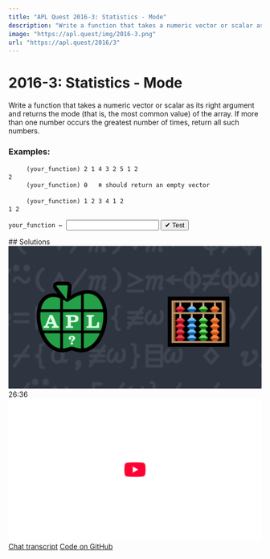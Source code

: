 ```yaml
---
title: "APL Quest 2016-3: Statistics - Mode"
description: "Write a function that takes a numeric vector or scalar as its right argument and returns the mode (that is, the most common value) of the array."
image: "https://apl.quest/img/2016-3.png"
url: "https://apl.quest/2016/3"
---
```


# <span class=s>2016-</span>3: Statistics - Mode
Write a function that takes a numeric vector or scalar as its right argument and returns the mode (that is, the most common value) of the array. If more than one number occurs the greatest number of times, return all such numbers.

### Examples:

```APL
     (your_function) 2 1 4 3 2 5 1 2
2
     (your_function) ⍬   ⍝ should return an empty vector       

     (your_function) 1 2 3 4 1 2
1 2 
```
<div class="pdiv">
  <code onclick="p_Input.focus()">your_function ← </code><input id="p_Input" autocomplete="off" spellcheck="false" oninput="this.parentElement.querySelector`button`.disabled=false;localStorage.setItem(window.location.pathname,this.value)" onkeypress="subm(event)">
  <button onclick="alert$.next`Testing…`;submitSolution`p`" class="md-button md-button--primary">&#x2714; Test</button>
</div>
<p id="p_Output"></p>
## Solutions
<div onclick="play(this)" title="Video on YouTube" class="yt">
<img class="md-header--shadow" alt="Video Thumbnail" src="../../img/2016-3.png">
<time>26:36</time>
<img alt="YouTube" src="../../img/yt-big.png">
</div>
<a href="https://chat.stackexchange.com/transcript/52405?m=62016595#62016595" target="_blank" class="md-button md-button--primary">Chat transcript</a>
<a href="https://github.com/abrudz/apl_quest/tree/main/2016/3.apl" target="_blank" class="md-button md-button--primary right">Code on GitHub</a>

<script>
    testCases={"a":["1 2 3 4 1 2","2 1 4 3 2 5 1 2","2 2 2 2","7","?10⍴10","-?10⍴10"],"b":["⍬","0","?(?10)⍴10","(?(?20)⍴20)-10","(?(?5+20)⍴5+20)-10"],"f":"{(∪⍵){↑⍺[⍸⍵=(,⍵)[(⍒,⍵)[(0<(≢⍺))⍴1]]]}+/(∪⍵)∘.=⍵}"}
    p_Input.value=localStorage.getItem(window.location.pathname)
    play=e=>e.outerHTML=`<iframe class="md-header--shadow" src="https://www.youtube.com/embed/iJsh_0wD2us?list=PLYKQVqyrAEj9wDIUyLDGtDAFTKY38BUMN&autoplay=1" title="<span class=s>2016-</span>3: Statistics - Mode (APL Quest 2016-3)" frameborder="0" allow="accelerometer; autoplay; clipboard-write; encrypted-media; gyroscope; picture-in-picture; web-share" referrerpolicy="strict-origin-when-cross-origin" allowfullscreen></iframe>`
</script>
